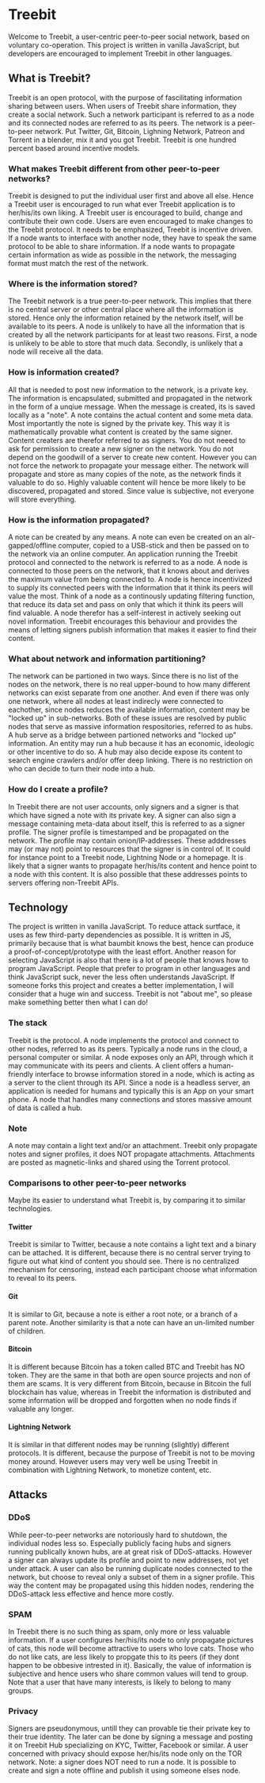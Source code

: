 # Treebit
Welcome to Treebit, a user-centric peer-to-peer social network, based on voluntary co-operation.
This project is written in vanilla JavaScript, but developers are encouraged to implement Treebit in other languages.

## What is Treebit?
Treebit is an open protocol, with the purpose of fascilitating information sharing between users.
When users of Treebit share information, they create a social network.
Such a network participant is referred to as a node and its connected nodes are referred to as its peers.
The network is a peer-to-peer network.
Put Twitter, Git, Bitcoin, Lighning Network, Patreon and Torrent in a blender, mix it and you got Treebit.
Treebit is one hundred percent based around incentive models.

### What makes Treebit different from other peer-to-peer networks?
Treebit is designed to put the individual user first and above all else.
Hence a Treebit user is encouraged to run what ever Treebit application is to her/his/its own liking.
A Treebit user is encouraged to build, change and contribute their own code.
Users are even encouraged to make changes to the Treebit protocol.
It needs to be emphasized, Treebit is incentive driven.
If a node wants to interface with another node, they have to speak the same protocol to be able to share information.
If a node wants to propagate certain information as wide as possible in the network, the messaging format must match the rest of the network.

### Where is the information stored?
The Treebit network is a true peer-to-peer network.
This implies that there is no central server or other central place where all the information is stored.
Hence only the information retained by the network itself, will be available to its peers.
A node is unlikely to have all the information that is created by all the network participants for at least two reasons.
First, a node is unlikely to be able to store that much data. Secondly, is unlikely that a node will receive all the data.

### How is information created?
All that is needed to post new information to the network, is a private key.
The information is encapsulated, submitted and propagated in the network in the form of a unqiue message.
When the message is created, its is saved locally as a "note".
A note contains the actual content and some meta data.
Most importantly the note is signed by the private key.
This way it is mathematically provable what content is created by the same signer.
Content creaters are therefor referred to as signers.
You do not neeed to ask for permission to create a new signer on the network.
You do not depend on the goodwill of a server to create new content.
However you can not force the network to propagate your message either.
The network will propagate and store as many copies of the note, as the network finds it valuable to do so.
Highly valuable content will hence be more likely to be discovered, propagated and stored.
Since value is subjective, not everyone will store everything.

### How is the information propagated?
A note can be created by any means.
A note can even be created on an air-gapped/offline computer, copied to a USB-stick and then be passed on to the network via an online computer.
An application running the Treebit protocol and connected to the network is referred to as a node.
A node is connected to those peers on the network, that it knows about and derives the maximum value from being connected to.
A node is hence incentivized to supply its connected peers with the information that it think its peers will value the most.
Think of a node as a continously updating filtering function, that reduce its data set and pass on only that which it think its peers will find valuable.
A node therefor has a self-interest in actively seeking out novel information.
Treebit encourages this behaviour and provides the means of letting signers publish information that makes it easier to find their content.

### What about network and information partitioning?
The network can be partioned in two ways.
Since there is no list of the nodes on the network, there is no real upper-bound to how many different networks can exist separate from one another.
And even if there was only one network, where all nodes at least indirecly were connected to eachother, since nodes reduces the available information, content may be "locked up" in sub-networks.
Both of these issues are resolved by public nodes that serve as massive information respositories, referred to as hubs.
A hub serve as a bridge between partioned networks and "locked up" information.
An entity may run a hub because it has an economic, ideologic or other incentive to do so.
A hub may also decide expose its content to search engine crawlers and/or offer deep linking.
There is no restriction on who can decide to turn their node into a hub.

### How do I create a profile?
In Treebit there are not user accounts, only signers and a signer is that which have signed a note with its private key.
A signer can also sign a message containing meta-data about itself, this is referred to as a signer profile.
The signer profile is timestamped and be propagated on the network.
The profile may contain onion/IP-addresses.
These adddresses may (or may not) point to resources that the signer is in control of.
It could for instance point to a Treebit node, Lightning Node or a homepage.
It is likely that a signer wants to propagate her/his/its content and hence point to a node with this content.
It is also possible that these addresses points to servers offering non-Treebit APIs.

## Technology
The project is written in vanilla JavaScript.
To reduce attack surtface, it uses as few third-party dependencies as possible.
It is written in JS, primarily because that is what baumbit knows the best, hence can produce a proof-of-concept/prototype with the least effort.
Another reason for selecting JavaScript is also that there is a lot of people that knows how to program JavaScript.
People that prefer to program in other languages and think JavaScript suck, never the less often understands JavaScript.
If someone forks this project and creates a better implementation, I will consider that a huge win and success.
Treebit is not "about me", so please make something better then what I can do!

### The stack
Treebit is the protocol.
A node implements the protocol and connect to other nodes, referred to as its peers.
Typically a node runs in the cloud, a personal computer or similar.
A node exposes only an API, through which it may communicate with its peers and clients.
A client offers a human-friendly interface to browse information stored in a node, which is acting as a server to the client through its API.
Since a node is a headless server, an application is needed for humans and typically this is an App on your smart phone.
A node that handles many connections and stores massive amount of data is called a hub.

### Note
A note may contain a light text and/or an attachment.
Treebit only propagate notes and signer profiles, it does NOT propagate attachments.
Attachments are posted as magnetic-links and shared using the Torrent protocol.

### Comparisons to other peer-to-peer networks

Maybe its easier to understand what Treebit is, by comparing it to similar technologies.

#### Twitter
Treebit is similar to Twitter, because a note contains a light text and a binary can be attached.
It is different, because there is no central server trying to figure out what kind of content you should see.
There is no centralized mechanism for censoring, instead each participant choose what information to reveal to its peers.

#### Git
It is similar to Git, because a note is either a root note, or a branch of a parent note.
Another similarity is that a note can have an un-limited number of children.

#### Bitcoin
It is different because Bitcoin has a token called BTC and Treebit has NO token.
They are the same in that both are open source projects and non of them are scams.
It is very different from Bitcoin, because in Bitcoin the full blockchain has value, whereas in Treebit the information is distributed and some information will be dropped and forgotten when no node finds if valuable any longer.

#### Lightning Network
It is similar in that different nodes may be running (slightly) different protocols.
It is different, because the purpose of Treebit is not to be moving money around.
However users may very well be using Treebit in combination with Lightning Network, to monetize content, etc.

## Attacks

### DDoS
While peer-to-peer networks are notoriously hard to shutdown, the individual nodes less so.
Especially publicly facing hubs and signers running publically known hubs, are at great risk of DDoS-attacks.
However a signer can always update its profile and point to new addresses, not yet under attack.
A user can also be running duplicate nodes connected to the network, but choose to reveal only a subset of them in a signer profile.
This way the content may be propagated using this hidden nodes, rendering the DDoS-attack less effective and hence more costly.

### SPAM
In Treebit there is no such thing as spam, only more or less valuable information.
If a user configures her/his/its node to only propagate pictures of cats, this node will become attractive to users who love cats.
Those who do not like cats, are less likely to propgate this to its peers (if they dont happen to be obbesive intrested in it).
Basically, the value of information is subjective and hence users who share common values will tend to group.
Note that a user that have many interests, is likely to belong to many groups.

### Privacy
Signers are pseudonymous, untill they can provable tie their private key to their true identity.
The later can be done by signing a message and posting it on Treebit Hub specializing on KYC, Twitter, Facebook or similar.
A user concerned with privacy should expose her/his/its node only on the TOR network.
Note: a signer does NOT need to run a node. It is possible to create and sign a note offline and publish it using someone elses node.

